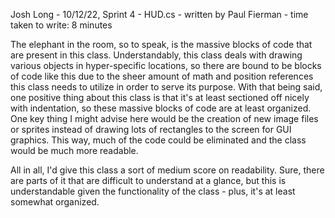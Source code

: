 Josh Long - 10/12/22, Sprint 4 - HUD.cs - written by Paul Fierman - time taken to write: 8 minutes

The elephant in the room, so to speak, is the massive blocks of code that are present in this class. Understandably, this class deals with drawing various objects in hyper-specific locations, so there are bound to be blocks of code like this due to the sheer amount of math and position references this class needs to utilize in order to serve its purpose. With that being said, one positive thing about this class is that it's at least sectioned off nicely with indentation, so these massive blocks of code are at least organized. One key thing I might advise here would be the creation of new image files or sprites instead of drawing lots of rectangles to the screen for GUI graphics. This way, much of the code could be eliminated and the class would be much more readable.

All in all, I'd give this class a sort of medium score on readability. Sure, there are parts of it that are difficult to understand at a glance, but this is understandable given the functionality of the class - plus, it's at least somewhat organized.

